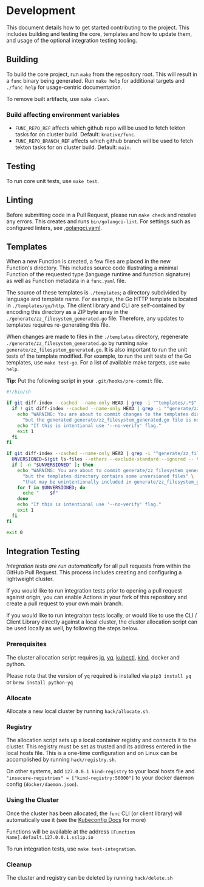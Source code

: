 # Development

This document details how to get started contributing to the project.  This includes building and testing the core, templates and how to update them, and usage of the optional integration testing tooling.

## Building

To build the core project, run `make` from the repository root.  This will result in a `func` binary being generated.  Run `make help` for additional targets and `./func help` for usage-centric documentation.

To remove built artifacts, use `make clean`.

### Build affecting environment variables
* `FUNC_REPO_REF` affects which github repo will be used to fetch tekton tasks for on cluster build. Default: `knative/func`.
* `FUNC_REPO_BRANCH_REF` affects which github branch will be used to fetch tekton tasks for on cluster build. Default: `main`.

## Testing

To run core unit tests, use `make test`.

## Linting

Before submitting code in a Pull Request, please run `make check` and resolve any errors.  This creates and runs `bin/golangci-lint`.  For settings such as configured linters, see [.golangci.yaml](../.golangci.yaml).


## Templates

When a new Function is created, a few files are placed in the new Function's directory.  This includes source code illustrating a minimal Function of the requested type (language runtime and function signature) as well as Function metadata in a `func.yaml` file.

The source of these templates is `./templates`; a directory subdivided by language and template name.
For example, the Go HTTP template is located in `./templates/go/http`.
The client library and CLI are self-contained
by encoding this directory as a ZIP byte array in the `./generate/zz_filesystem_generated.go` file.
Therefore, any updates to templates requires re-generating this file.

When changes are made to files in the `./templates` directory,
regenerate `./generate/zz_filesystem_generated.go` by running `make generate/zz_filesystem_generated.go`.
It is also important to run the unit tests of the template modified.
For example, to run the unit tests of the Go templates, use `make test-go`.
For a list of available make targets, use `make help`.

**Tip**:
Put the following script in your `.git/hooks/pre-commit` file.

```sh
#!/bin/sh

if git diff-index --cached --name-only HEAD | grep -i "^templates/.*$" >/dev/null; then
  if ! git diff-index --cached --name-only HEAD | grep -i "^generate/zz_filesystem_generated.go$" >/dev/null; then
    echo "WARNING: You are about to commit changes to the templates directory," \
      "but the generated generate/zz_filesystem_generated.go file is not staged."
    echo "If this is intentional use '--no-verify' flag."
    exit 1
  fi
fi

if git diff-index --cached --name-only HEAD | grep -i "^generate/zz_filesystem_generated.go$" >/dev/null; then
  UNVERSIONED=$(git ls-files --others --exclude-standard --ignored -- templates/ 2>/dev/null)
  if [ -n "$UNVERSIONED" ]; then
    echo "WARNING: You are about to commit generate/zz_filesystem_generated.go," \
      "but the templates directory contains some unversioned files" \
      "that may be unintentionally included in generate/zz_filesystem_generated.go"
    for f in $UNVERSIONED; do
      echo "    $f"
    done
    echo "If this is intentional use '--no-verify' flag."
    exit 1
  fi
fi

exit 0

```

## Integration Testing

*Integration tests are run automatically* for all pull requests from within the GitHub Pull Request.  This process includes creating and configuring a lightweight cluster.

If you would like to run integration tests prior to opening a pull request against origin, you can enable Actions in your fork of this repository and create a pull request to your own main branch.

If you would like to run integraiton tests locally, or would like to use the CLI / Client Library directly against a local cluster, the cluster allocation script can be used locally as well, by following the steps below.


###  Prerequisites

The cluster allocation script requires [jq](https://stedolan.github.io/jq/), [yq](https://github.com/kislyuk/yq), [kubectl](https://kubernetes.io/docs/tasks/tools/), [kind](https://kind.sigs.k8s.io/docs/user/quick-start/), docker and python.

Please note that the version of `yq` required is installed via `pip3 install yq` or `brew install python-yq`


### Allocate

Allocate a new local cluster by running `hack/allocate.sh`.


### Registry

The allocation script sets up a local container registry and connects it to the cluster.  This registry must be set as trusted and its address entered in the local hosts file.  This is a one-time configuration and on Linux can be accomplished by running `hack/registry.sh`.

On other systems, add `127.0.0.1 kind-registry` to your local hosts file and `"insecure-registries" = ["kind-registry:50000"]` to your docker daemon config (`docker/daemon.json`).


### Using the Cluster

Once the cluster has been allocated, the `func` CLI (or client library) will automatically use it (see the [Kubeconfig Docs](https://kubernetes.io/docs/concepts/configuration/organize-cluster-access-kubeconfig/) for more)

Functions will be available at the address `[Function Name].default.127.0.0.1.sslip.io`

To run integration tests, use `make test-integration`.


### Cleanup

The cluster and registry can be deleted by running `hack/delete.sh`





